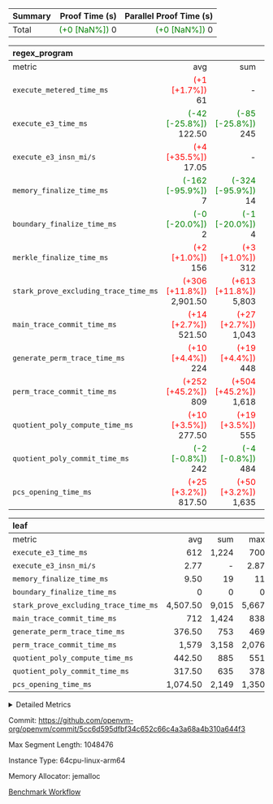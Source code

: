 | Summary | Proof Time (s) | Parallel Proof Time (s) |
|:---|---:|---:|
| Total | <span style='color: green'>(+0 [NaN%])</span> 0 | <span style='color: green'>(+0 [NaN%])</span> 0 |


| regex_program |||||
|:---|---:|---:|---:|---:|
|metric|avg|sum|max|min|
| `execute_metered_time_ms` | <span style='color: red'>(+1 [+1.7%])</span> 61 | -          | -          | -          |
| `execute_e3_time_ms  ` | <span style='color: green'>(-42 [-25.8%])</span> 122.50 | <span style='color: green'>(-85 [-25.8%])</span> 245 | <span style='color: green'>(-40 [-22.3%])</span> 139 | <span style='color: green'>(-45 [-29.8%])</span> 106 |
| `execute_e3_insn_mi/s` | <span style='color: red'>(+4 [+35.5%])</span> 17.05 | -          | <span style='color: red'>(+5 [+42.2%])</span> 17.98 | <span style='color: red'>(+4 [+28.9%])</span> 16.12 |
| `memory_finalize_time_ms` | <span style='color: green'>(-162 [-95.9%])</span> 7 | <span style='color: green'>(-324 [-95.9%])</span> 14 | <span style='color: green'>(-253 [-95.8%])</span> 11 | <span style='color: green'>(-71 [-95.9%])</span> 3 |
| `boundary_finalize_time_ms` | <span style='color: green'>(-0 [-20.0%])</span> 2 | <span style='color: green'>(-1 [-20.0%])</span> 4 | <span style='color: green'>(-1 [-20.0%])</span> 4 | <span style='color: green'>(+0 [NaN%])</span> 0 |
| `merkle_finalize_time_ms` | <span style='color: red'>(+2 [+1.0%])</span> 156 | <span style='color: red'>(+3 [+1.0%])</span> 312 | <span style='color: red'>(+5 [+2.1%])</span> 245 | <span style='color: green'>(-2 [-2.9%])</span> 67 |
| `stark_prove_excluding_trace_time_ms` | <span style='color: red'>(+306 [+11.8%])</span> 2,901.50 | <span style='color: red'>(+613 [+11.8%])</span> 5,803 | <span style='color: red'>(+360 [+12.9%])</span> 3,161 | <span style='color: red'>(+253 [+10.6%])</span> 2,642 |
| `main_trace_commit_time_ms` | <span style='color: red'>(+14 [+2.7%])</span> 521.50 | <span style='color: red'>(+27 [+2.7%])</span> 1,043 | <span style='color: red'>(+11 [+1.9%])</span> 582 | <span style='color: red'>(+16 [+3.6%])</span> 461 |
| `generate_perm_trace_time_ms` | <span style='color: red'>(+10 [+4.4%])</span> 224 | <span style='color: red'>(+19 [+4.4%])</span> 448 | <span style='color: red'>(+35 [+15.3%])</span> 264 | <span style='color: green'>(-16 [-8.0%])</span> 184 |
| `perm_trace_commit_time_ms` | <span style='color: red'>(+252 [+45.2%])</span> 809 | <span style='color: red'>(+504 [+45.2%])</span> 1,618 | <span style='color: red'>(+272 [+46.2%])</span> 861 | <span style='color: red'>(+232 [+44.2%])</span> 757 |
| `quotient_poly_compute_time_ms` | <span style='color: red'>(+10 [+3.5%])</span> 277.50 | <span style='color: red'>(+19 [+3.5%])</span> 555 | <span style='color: red'>(+14 [+4.7%])</span> 310 | <span style='color: red'>(+5 [+2.1%])</span> 245 |
| `quotient_poly_commit_time_ms` | <span style='color: green'>(-2 [-0.8%])</span> 242 | <span style='color: green'>(-4 [-0.8%])</span> 484 | <span style='color: green'>(-5 [-1.8%])</span> 275 | <span style='color: red'>(+1 [+0.5%])</span> 209 |
| `pcs_opening_time_ms ` | <span style='color: red'>(+25 [+3.2%])</span> 817.50 | <span style='color: red'>(+50 [+3.2%])</span> 1,635 | <span style='color: red'>(+37 [+4.5%])</span> 864 | <span style='color: red'>(+13 [+1.7%])</span> 771 |

| leaf |||||
|:---|---:|---:|---:|---:|
|metric|avg|sum|max|min|
| `execute_e3_time_ms  ` |  612 |  1,224 |  700 |  524 |
| `execute_e3_insn_mi/s` |  2.77 | -          |  2.87 |  2.67 |
| `memory_finalize_time_ms` |  9.50 |  19 |  11 |  8 |
| `boundary_finalize_time_ms` |  0 |  0 |  0 |  0 |
| `stark_prove_excluding_trace_time_ms` |  4,507.50 |  9,015 |  5,667 |  3,348 |
| `main_trace_commit_time_ms` |  712 |  1,424 |  838 |  586 |
| `generate_perm_trace_time_ms` |  376.50 |  753 |  469 |  284 |
| `perm_trace_commit_time_ms` |  1,579 |  3,158 |  2,076 |  1,082 |
| `quotient_poly_compute_time_ms` |  442.50 |  885 |  551 |  334 |
| `quotient_poly_commit_time_ms` |  317.50 |  635 |  378 |  257 |
| `pcs_opening_time_ms ` |  1,074.50 |  2,149 |  1,350 |  799 |



<details>
<summary>Detailed Metrics</summary>

|  | keygen_time_ms | commit_exe_time_ms | app proof_time_ms | agg_layer_time_ms |
| --- | --- | --- | --- |
|  | 49 | 20 | 9,604 | 13,401 | 

| group | single_leaf_agg_time_ms | prove_segment_time_ms | num_children | memory_to_vec_partition_time_ms | fri.log_blowup | execute_metered_time_ms |
| --- | --- | --- | --- | --- | --- | --- |
| leaf | 8,163 |  | 1 |  | 1 |  | 
| regex_program |  | 4,252 |  | 24 | 1 | 61 | 

| group | air_name | quotient_deg | interactions | constraints |
| --- | --- | --- | --- | --- |
| leaf | AccessAdapterAir<2> | 2 | 5 | 14 | 
| leaf | AccessAdapterAir<4> | 2 | 5 | 14 | 
| leaf | AccessAdapterAir<8> | 2 | 5 | 14 | 
| leaf | FriReducedOpeningAir | 2 | 39 | 90 | 
| leaf | JalRangeCheckAir | 2 | 9 | 17 | 
| leaf | NativePoseidon2Air<BabyBearParameters>, 1> | 2 | 136 | 631 | 
| leaf | PhantomAir | 1 | 3 | 6 | 
| leaf | ProgramAir | 1 | 1 | 4 | 
| leaf | VariableRangeCheckerAir | 1 | 1 | 4 | 
| leaf | VmAirWrapper<AluNativeAdapterAir, FieldArithmeticCoreAir> | 2 | 15 | 34 | 
| leaf | VmAirWrapper<BranchNativeAdapterAir, BranchEqualCoreAir<1> | 2 | 11 | 30 | 
| leaf | VmAirWrapper<NativeAdapterAir<2, 0>, PublicValuesCoreAir> | 2 | 11 | 35 | 
| leaf | VmAirWrapper<NativeLoadStoreAdapterAir<1>, NativeLoadStoreCoreAir<1> | 2 | 15 | 26 | 
| leaf | VmAirWrapper<NativeLoadStoreAdapterAir<4>, NativeLoadStoreCoreAir<4> | 2 | 15 | 26 | 
| leaf | VmAirWrapper<NativeVectorizedAdapterAir<4>, FieldExtensionCoreAir> | 2 | 15 | 34 | 
| leaf | VmConnectorAir | 1 | 5 | 13 | 
| leaf | VolatileBoundaryAir | 2 | 7 | 22 | 
| regex_program | AccessAdapterAir<16> | 2 | 5 | 14 | 
| regex_program | AccessAdapterAir<2> | 2 | 5 | 14 | 
| regex_program | AccessAdapterAir<32> | 2 | 5 | 14 | 
| regex_program | AccessAdapterAir<4> | 2 | 5 | 14 | 
| regex_program | AccessAdapterAir<8> | 2 | 5 | 14 | 
| regex_program | BitwiseOperationLookupAir<8> | 1 | 2 | 5 | 
| regex_program | KeccakVmAir | 2 | 321 | 4,571 | 
| regex_program | MemoryMerkleAir<8> | 2 | 4 | 40 | 
| regex_program | PersistentBoundaryAir<8> | 2 | 3 | 8 | 
| regex_program | PhantomAir | 1 | 3 | 6 | 
| regex_program | Poseidon2PeripheryAir<BabyBearParameters>, 1> | 2 | 1 | 286 | 
| regex_program | ProgramAir | 1 | 1 | 4 | 
| regex_program | RangeTupleCheckerAir<2> | 1 | 1 | 4 | 
| regex_program | Rv32HintStoreAir | 2 | 18 | 36 | 
| regex_program | VariableRangeCheckerAir | 1 | 1 | 4 | 
| regex_program | VmAirWrapper<Rv32BaseAluAdapterAir, BaseAluCoreAir<4, 8> | 2 | 20 | 45 | 
| regex_program | VmAirWrapper<Rv32BaseAluAdapterAir, LessThanCoreAir<4, 8> | 2 | 18 | 49 | 
| regex_program | VmAirWrapper<Rv32BaseAluAdapterAir, ShiftCoreAir<4, 8> | 2 | 24 | 103 | 
| regex_program | VmAirWrapper<Rv32BranchAdapterAir, BranchEqualCoreAir<4> | 2 | 11 | 25 | 
| regex_program | VmAirWrapper<Rv32BranchAdapterAir, BranchLessThanCoreAir<4, 8> | 2 | 13 | 41 | 
| regex_program | VmAirWrapper<Rv32CondRdWriteAdapterAir, Rv32JalLuiCoreAir> | 2 | 10 | 22 | 
| regex_program | VmAirWrapper<Rv32JalrAdapterAir, Rv32JalrCoreAir> | 2 | 16 | 28 | 
| regex_program | VmAirWrapper<Rv32LoadStoreAdapterAir, LoadSignExtendCoreAir<4, 8> | 2 | 18 | 39 | 
| regex_program | VmAirWrapper<Rv32LoadStoreAdapterAir, LoadStoreCoreAir<4> | 2 | 17 | 45 | 
| regex_program | VmAirWrapper<Rv32MultAdapterAir, DivRemCoreAir<4, 8> | 2 | 25 | 92 | 
| regex_program | VmAirWrapper<Rv32MultAdapterAir, MulHCoreAir<4, 8> | 2 | 24 | 38 | 
| regex_program | VmAirWrapper<Rv32MultAdapterAir, MultiplicationCoreAir<4, 8> | 2 | 19 | 26 | 
| regex_program | VmAirWrapper<Rv32RdWriteAdapterAir, Rv32AuipcCoreAir> | 2 | 12 | 20 | 
| regex_program | VmConnectorAir | 1 | 5 | 13 | 

| group | air_name | idx | rows | prep_cols | perm_cols | main_cols | cells |
| --- | --- | --- | --- | --- | --- | --- | --- |
| leaf | AccessAdapterAir<2> | 0 | 524,288 |  | 24 | 11 | 18,350,080 | 
| leaf | AccessAdapterAir<2> | 1 | 1,048,576 |  | 24 | 11 | 36,700,160 | 
| leaf | AccessAdapterAir<4> | 0 | 262,144 |  | 24 | 13 | 9,699,328 | 
| leaf | AccessAdapterAir<4> | 1 | 524,288 |  | 24 | 13 | 19,398,656 | 
| leaf | AccessAdapterAir<8> | 0 | 8,192 |  | 24 | 17 | 335,872 | 
| leaf | AccessAdapterAir<8> | 1 | 16,384 |  | 24 | 17 | 671,744 | 
| leaf | FriReducedOpeningAir | 0 | 524,288 |  | 160 | 27 | 98,041,856 | 
| leaf | FriReducedOpeningAir | 1 | 2,097,152 |  | 160 | 27 | 392,167,424 | 
| leaf | JalRangeCheckAir | 0 | 65,536 |  | 40 | 12 | 3,407,872 | 
| leaf | JalRangeCheckAir | 1 | 65,536 |  | 40 | 12 | 3,407,872 | 
| leaf | NativePoseidon2Air<BabyBearParameters>, 1> | 0 | 131,072 |  | 548 | 398 | 123,994,112 | 
| leaf | NativePoseidon2Air<BabyBearParameters>, 1> | 1 | 131,072 |  | 548 | 398 | 123,994,112 | 
| leaf | PhantomAir | 0 | 32,768 |  | 16 | 6 | 720,896 | 
| leaf | PhantomAir | 1 | 32,768 |  | 16 | 6 | 720,896 | 
| leaf | ProgramAir | 0 | 262,144 |  | 8 | 10 | 4,718,592 | 
| leaf | ProgramAir | 1 | 262,144 |  | 8 | 10 | 4,718,592 | 
| leaf | VariableRangeCheckerAir | 0 | 262,144 | 2 | 8 | 1 | 2,359,296 | 
| leaf | VariableRangeCheckerAir | 1 | 262,144 | 2 | 8 | 1 | 2,359,296 | 
| leaf | VmAirWrapper<AluNativeAdapterAir, FieldArithmeticCoreAir> | 0 | 1,048,576 |  | 64 | 29 | 97,517,568 | 
| leaf | VmAirWrapper<AluNativeAdapterAir, FieldArithmeticCoreAir> | 1 | 1,048,576 |  | 64 | 29 | 97,517,568 | 
| leaf | VmAirWrapper<BranchNativeAdapterAir, BranchEqualCoreAir<1> | 0 | 262,144 |  | 48 | 23 | 18,612,224 | 
| leaf | VmAirWrapper<BranchNativeAdapterAir, BranchEqualCoreAir<1> | 1 | 262,144 |  | 48 | 23 | 18,612,224 | 
| leaf | VmAirWrapper<NativeAdapterAir<2, 0>, PublicValuesCoreAir> | 0 | 64 |  | 48 | 27 | 4,800 | 
| leaf | VmAirWrapper<NativeAdapterAir<2, 0>, PublicValuesCoreAir> | 1 | 64 |  | 48 | 27 | 4,800 | 
| leaf | VmAirWrapper<NativeLoadStoreAdapterAir<1>, NativeLoadStoreCoreAir<1> | 0 | 524,288 |  | 64 | 21 | 44,564,480 | 
| leaf | VmAirWrapper<NativeLoadStoreAdapterAir<1>, NativeLoadStoreCoreAir<1> | 1 | 524,288 |  | 64 | 21 | 44,564,480 | 
| leaf | VmAirWrapper<NativeLoadStoreAdapterAir<4>, NativeLoadStoreCoreAir<4> | 0 | 131,072 |  | 64 | 27 | 11,927,552 | 
| leaf | VmAirWrapper<NativeLoadStoreAdapterAir<4>, NativeLoadStoreCoreAir<4> | 1 | 131,072 |  | 64 | 27 | 11,927,552 | 
| leaf | VmAirWrapper<NativeVectorizedAdapterAir<4>, FieldExtensionCoreAir> | 0 | 131,072 |  | 64 | 38 | 13,369,344 | 
| leaf | VmAirWrapper<NativeVectorizedAdapterAir<4>, FieldExtensionCoreAir> | 1 | 262,144 |  | 64 | 38 | 26,738,688 | 
| leaf | VmConnectorAir | 0 | 2 | 1 | 24 | 5 | 58 | 
| leaf | VmConnectorAir | 1 | 2 | 1 | 24 | 5 | 58 | 
| leaf | VolatileBoundaryAir | 0 | 131,072 |  | 32 | 12 | 5,767,168 | 
| leaf | VolatileBoundaryAir | 1 | 524,288 |  | 32 | 12 | 23,068,672 | 

| group | air_name | segment | rows | prep_cols | perm_cols | main_cols | cells |
| --- | --- | --- | --- | --- | --- | --- | --- |
| regex_program | AccessAdapterAir<8> | 0 | 131,072 |  | 24 | 17 | 5,373,952 | 
| regex_program | AccessAdapterAir<8> | 1 | 2,048 |  | 24 | 17 | 83,968 | 
| regex_program | BitwiseOperationLookupAir<8> | 0 | 65,536 | 3 | 12 | 2 | 917,504 | 
| regex_program | BitwiseOperationLookupAir<8> | 1 | 65,536 | 3 | 12 | 2 | 917,504 | 
| regex_program | KeccakVmAir | 1 | 32 |  | 1,288 | 3,163 | 142,432 | 
| regex_program | MemoryMerkleAir<8> | 0 | 131,072 |  | 20 | 32 | 6,815,744 | 
| regex_program | MemoryMerkleAir<8> | 1 | 4,096 |  | 20 | 32 | 212,992 | 
| regex_program | PersistentBoundaryAir<8> | 0 | 131,072 |  | 16 | 20 | 4,718,592 | 
| regex_program | PersistentBoundaryAir<8> | 1 | 2,048 |  | 16 | 20 | 73,728 | 
| regex_program | PhantomAir | 0 | 1 |  | 16 | 6 | 22 | 
| regex_program | Poseidon2PeripheryAir<BabyBearParameters>, 1> | 0 | 16,384 |  | 8 | 300 | 5,046,272 | 
| regex_program | Poseidon2PeripheryAir<BabyBearParameters>, 1> | 1 | 2,048 |  | 8 | 300 | 630,784 | 
| regex_program | ProgramAir | 0 | 131,072 |  | 8 | 10 | 2,359,296 | 
| regex_program | ProgramAir | 1 | 131,072 |  | 8 | 10 | 2,359,296 | 
| regex_program | RangeTupleCheckerAir<2> | 0 | 524,288 | 2 | 8 | 1 | 4,718,592 | 
| regex_program | RangeTupleCheckerAir<2> | 1 | 524,288 | 2 | 8 | 1 | 4,718,592 | 
| regex_program | Rv32HintStoreAir | 0 | 16,384 |  | 76 | 32 | 1,769,472 | 
| regex_program | VariableRangeCheckerAir | 0 | 262,144 | 2 | 8 | 1 | 2,359,296 | 
| regex_program | VariableRangeCheckerAir | 1 | 262,144 | 2 | 8 | 1 | 2,359,296 | 
| regex_program | VmAirWrapper<Rv32BaseAluAdapterAir, BaseAluCoreAir<4, 8> | 0 | 1,048,576 |  | 84 | 36 | 125,829,120 | 
| regex_program | VmAirWrapper<Rv32BaseAluAdapterAir, BaseAluCoreAir<4, 8> | 1 | 1,048,576 |  | 84 | 36 | 125,829,120 | 
| regex_program | VmAirWrapper<Rv32BaseAluAdapterAir, LessThanCoreAir<4, 8> | 0 | 32,768 |  | 76 | 37 | 3,702,784 | 
| regex_program | VmAirWrapper<Rv32BaseAluAdapterAir, LessThanCoreAir<4, 8> | 1 | 16,384 |  | 76 | 37 | 1,851,392 | 
| regex_program | VmAirWrapper<Rv32BaseAluAdapterAir, ShiftCoreAir<4, 8> | 0 | 131,072 |  | 100 | 53 | 20,054,016 | 
| regex_program | VmAirWrapper<Rv32BaseAluAdapterAir, ShiftCoreAir<4, 8> | 1 | 131,072 |  | 100 | 53 | 20,054,016 | 
| regex_program | VmAirWrapper<Rv32BranchAdapterAir, BranchEqualCoreAir<4> | 0 | 262,144 |  | 48 | 26 | 19,398,656 | 
| regex_program | VmAirWrapper<Rv32BranchAdapterAir, BranchEqualCoreAir<4> | 1 | 131,072 |  | 48 | 26 | 9,699,328 | 
| regex_program | VmAirWrapper<Rv32BranchAdapterAir, BranchLessThanCoreAir<4, 8> | 0 | 131,072 |  | 56 | 32 | 11,534,336 | 
| regex_program | VmAirWrapper<Rv32BranchAdapterAir, BranchLessThanCoreAir<4, 8> | 1 | 131,072 |  | 56 | 32 | 11,534,336 | 
| regex_program | VmAirWrapper<Rv32CondRdWriteAdapterAir, Rv32JalLuiCoreAir> | 0 | 65,536 |  | 44 | 18 | 4,063,232 | 
| regex_program | VmAirWrapper<Rv32CondRdWriteAdapterAir, Rv32JalLuiCoreAir> | 1 | 65,536 |  | 44 | 18 | 4,063,232 | 
| regex_program | VmAirWrapper<Rv32JalrAdapterAir, Rv32JalrCoreAir> | 0 | 131,072 |  | 68 | 28 | 12,582,912 | 
| regex_program | VmAirWrapper<Rv32JalrAdapterAir, Rv32JalrCoreAir> | 1 | 65,536 |  | 68 | 28 | 6,291,456 | 
| regex_program | VmAirWrapper<Rv32LoadStoreAdapterAir, LoadSignExtendCoreAir<4, 8> | 0 | 1,024 |  | 76 | 36 | 114,688 | 
| regex_program | VmAirWrapper<Rv32LoadStoreAdapterAir, LoadSignExtendCoreAir<4, 8> | 1 | 32 |  | 76 | 36 | 3,584 | 
| regex_program | VmAirWrapper<Rv32LoadStoreAdapterAir, LoadStoreCoreAir<4> | 0 | 1,048,576 |  | 72 | 41 | 118,489,088 | 
| regex_program | VmAirWrapper<Rv32LoadStoreAdapterAir, LoadStoreCoreAir<4> | 1 | 1,048,576 |  | 72 | 41 | 118,489,088 | 
| regex_program | VmAirWrapper<Rv32MultAdapterAir, DivRemCoreAir<4, 8> | 0 | 128 |  | 104 | 59 | 20,864 | 
| regex_program | VmAirWrapper<Rv32MultAdapterAir, MulHCoreAir<4, 8> | 0 | 256 |  | 100 | 39 | 35,584 | 
| regex_program | VmAirWrapper<Rv32MultAdapterAir, MultiplicationCoreAir<4, 8> | 0 | 32,768 |  | 80 | 31 | 3,637,248 | 
| regex_program | VmAirWrapper<Rv32MultAdapterAir, MultiplicationCoreAir<4, 8> | 1 | 32,768 |  | 80 | 31 | 3,637,248 | 
| regex_program | VmAirWrapper<Rv32RdWriteAdapterAir, Rv32AuipcCoreAir> | 0 | 32,768 |  | 52 | 20 | 2,359,296 | 
| regex_program | VmAirWrapper<Rv32RdWriteAdapterAir, Rv32AuipcCoreAir> | 1 | 32,768 |  | 52 | 20 | 2,359,296 | 
| regex_program | VmConnectorAir | 0 | 2 | 1 | 24 | 5 | 58 | 
| regex_program | VmConnectorAir | 1 | 2 | 1 | 24 | 5 | 58 | 

| group | idx | tracegen_time_ms | total_cells | stark_prove_excluding_trace_time_ms | quotient_poly_compute_time_ms | quotient_poly_commit_time_ms | perm_trace_commit_time_ms | pcs_opening_time_ms | memory_finalize_time_ms | main_trace_commit_time_ms | insns | generate_perm_trace_time_ms | execute_e3_time_ms | execute_e3_insn_mi/s | boundary_finalize_time_ms |
| --- | --- | --- | --- | --- | --- | --- | --- | --- | --- | --- | --- | --- | --- | --- | --- |
| leaf | 0 | 221 | 453,391,098 | 3,348 | 334 | 257 | 1,082 | 799 | 8 | 586 | 1,503,150 | 284 | 524 | 2.87 | 0 | 
| leaf | 1 | 358 | 806,572,794 | 5,667 | 551 | 378 | 2,076 | 1,350 | 11 | 838 | 1,870,781 | 469 | 700 | 2.67 | 0 | 

| group | idx | trace_height_constraint | weighted_sum | threshold |
| --- | --- | --- | --- | --- |
| leaf | 0 | 0 | 5,963,908 | 2,013,265,921 | 
| leaf | 0 | 1 | 32,661,760 | 2,013,265,921 | 
| leaf | 0 | 2 | 2,981,954 | 2,013,265,921 | 
| leaf | 0 | 3 | 32,391,428 | 2,013,265,921 | 
| leaf | 0 | 4 | 262,144 | 2,013,265,921 | 
| leaf | 0 | 5 | 74,785,482 | 2,013,265,921 | 
| leaf | 1 | 0 | 9,371,780 | 2,013,265,921 | 
| leaf | 1 | 1 | 64,930,048 | 2,013,265,921 | 
| leaf | 1 | 2 | 4,685,890 | 2,013,265,921 | 
| leaf | 1 | 3 | 65,044,740 | 2,013,265,921 | 
| leaf | 1 | 4 | 262,144 | 2,013,265,921 | 
| leaf | 1 | 5 | 144,818,890 | 2,013,265,921 | 

| group | segment | tracegen_time_ms | total_cells | stark_prove_excluding_trace_time_ms | quotient_poly_compute_time_ms | quotient_poly_commit_time_ms | perm_trace_commit_time_ms | pcs_opening_time_ms | merkle_finalize_time_ms | memory_to_vec_partition_time_ms | memory_finalize_time_ms | main_trace_commit_time_ms | insns | generate_perm_trace_time_ms | execute_e3_time_ms | execute_e3_insn_mi/s | boundary_finalize_time_ms |
| --- | --- | --- | --- | --- | --- | --- | --- | --- | --- | --- | --- | --- | --- | --- | --- | --- | --- |
| regex_program | 0 | 533 | 355,900,624 | 3,161 | 310 | 275 | 861 | 864 | 245 | 25 | 11 | 582 | 2,243,700 | 264 | 139 | 16.12 | 4 | 
| regex_program | 1 | 305 | 315,310,746 | 2,642 | 245 | 209 | 757 | 771 | 67 | 23 | 3 | 461 | 1,921,733 | 184 | 106 | 17.98 | 0 | 

| group | segment | trace_height_constraint | weighted_sum | threshold |
| --- | --- | --- | --- | --- |
| regex_program | 0 | 0 | 5,868,294 | 2,013,265,921 | 
| regex_program | 0 | 1 | 16,687,360 | 2,013,265,921 | 
| regex_program | 0 | 2 | 2,934,147 | 2,013,265,921 | 
| regex_program | 0 | 3 | 19,705,092 | 2,013,265,921 | 
| regex_program | 0 | 4 | 524,288 | 2,013,265,921 | 
| regex_program | 0 | 5 | 262,144 | 2,013,265,921 | 
| regex_program | 0 | 6 | 6,668,800 | 2,013,265,921 | 
| regex_program | 0 | 7 | 134,144 | 2,013,265,921 | 
| regex_program | 0 | 8 | 53,849,229 | 2,013,265,921 | 
| regex_program | 1 | 0 | 5,406,852 | 2,013,265,921 | 
| regex_program | 1 | 1 | 15,182,848 | 2,013,265,921 | 
| regex_program | 1 | 2 | 2,703,426 | 2,013,265,921 | 
| regex_program | 1 | 3 | 18,193,508 | 2,013,265,921 | 
| regex_program | 1 | 4 | 14,336 | 2,013,265,921 | 
| regex_program | 1 | 5 | 6,144 | 2,013,265,921 | 
| regex_program | 1 | 6 | 6,508,864 | 2,013,265,921 | 
| regex_program | 1 | 7 | 131,072 | 2,013,265,921 | 
| regex_program | 1 | 8 | 49,197,674 | 2,013,265,921 | 

</details>


Commit: https://github.com/openvm-org/openvm/commit/5cc6d595dfbf34c652c66c4a3a68a4b310a644f3

Max Segment Length: 1048476

Instance Type: 64cpu-linux-arm64

Memory Allocator: jemalloc

[Benchmark Workflow](https://github.com/openvm-org/openvm/actions/runs/16355724310)
